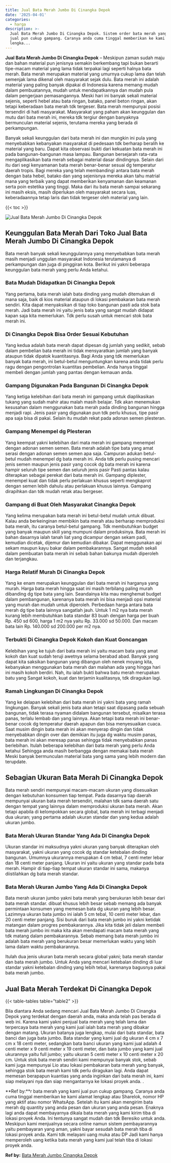 ```yaml
---
title: Jual Bata Merah Jumbo Di Cinangka Depok
date: '2025-04-01'
categories:
  - harga
description: >-
  Jual Bata Merah Jumbo Di Cinangka Depok. Sistem order bata merah yang kami
  jual pun cukup gampang. Caranya anda cuma tinggal memberikan ke kami alamat
  lengka...
---
```


**Jual Bata Merah Jumbo Di Cinangka Depok** – Meskipun zaman sudah maju dan bahan material pun jenisnya semakin berkembang tapi bukan berarti tipe-macam material yang lama tidak terpakai lagi seperti halnya bata merah. Bata merah merupakan material yang umurnya cukup lama dan telah semenjak lama dikenal oleh masyarakat sejak dulu. Bata merah ini adalah material yang paling banyak dipakai di Indonesia karena memang mudah dalam pembuatannya, mudah untuk mendapatkannya dan mudah pula dalam pengerjaan pemasangannya. Meski hari ini banyak sekali material sejenis, seperti hebel atau bata ringan, batako, panel beton ringan, akan tetapi keberadaan bata merah tdk tergeser. Bata merah mempunyai posisi tersendiri di hati masyarakat. Masyarakat yang paham akan keunggulan dan mutu dari bata merah ini, mereka tdk tergiur dengan banyaknya bermunculan material sejenis, terutama mereka yang berada di perkampungan.

Banyak sekali keunggulan dari bata merah ini dan mungkin ini pula yang menyebabkan kebanyakan masyarakat di pedesaan tdk berharap beralih ke material yang baru. Dapat kita observasi bukti dari kekuatan bata merah ini pada bangunan-bangunan masa lampau. Bangunan bersejarah rata-rata mengaplikasikan bata merah sebagai material dasar dindingnya. Selain dari itu dari segi kenyamanan bata merah benar-benar sesuai dg temperatur daerah tropis. Bagi mereka yang telah membandingi antara bata merah dengan bata hebel, batako dan yang sejenisnya mereka akan tahu matrial mana yang terbaik yang dapat memberikan kenyamanan dan keamanan serta poin estetika yang tinggi. Maka dari itu bata merah sampai sekarang ini masih eksis, masih diperlukan oleh masyarakat secara luas, keberadaannya tetap laris dan tidak tergeser oleh material yang lain.

{{< toc >}}

![Jual Bata Merah Jumbo Di Cinangka Depok](/images/jual-bata-merah-07.png)

## Keunggulan Bata Merah Dari Toko Jual Bata Merah Jumbo Di Cinangka Depok

Bata merah banyak sekali keunggulannya yang menyebabkan bata merah masih menjadi unggulan masyarakat Indonesia terutamanya di perkampungan dan juga di pinggiran kota. Berikut ini yakni beberapa keunggulan bata merah yang perlu Anda ketahui.

### Bata Mudah Didapatkan Di Cinangka Depok

Yang pertama, bata merah ialah bata dinding yang mudah ditemukan di mana saja, baik di kios material ataupun di lokasi pembakaran bata merah sendiri. Kita dapat menyaksikan di tiap toko bangunan pasti ada stok bata merah. Jadi bata merah ini yaitu jenis bata yang sangat mudah didapat kapan saja kita memerlukan. Tdk perlu susah untuk mencari stok bata merah ini.

### Di Cinangka Depok Bisa Order Sesuai Kebutuhan

Yang kedua adalah bata merah dapat dipesan dg jumlah yang sedikit, sebab dalam pembelian bata merah ini tidak mensyaratkan jumlah yang banyak ataupun tidak dipatok kuantitasnya. Bagi Anda yang tdk memerlukan banyak bata merah, ini betul-betul menguntungkan karena anda tidak perlu ragu dengan pengontrolan kuantitas pembelian. Anda hanya tinggal membeli dengan jumlah yang pantas dengan kemauan anda.

### Gampang Digunakan Pada Bangunan Di Cinangka Depok

Yang ketiga kelebihan dari bata merah ini gampang untuk diaplikasikan tukang yang sudah mahir atau malah masih belajar. Tdk akan menemukan kesusahan dalam menggunakan bata merah pada dinding bangunan hingga menjadi rapi. Jenis pasir yang digunakan pun tdk perlu khusus, tipe pasir apa saja bisa di pakai. Selain itu mudah rekat pada adonan semen plesteran.

### Gampang Menempel dg Plesteran

Yang keempat yakni kelebihan dari mata merah ini gampang menempel dengan adonan semen semen. Bata merah adalah tipe bata yang amat serasi dengan adonan semen semen apa saja. Campuran adukan betul-betul mudah menempel dg bata merah ini. Anda tdk perlu pusing mencari jenis semen maupun jenis pasir yang cocok dg bata merah ini karena hampir seluruh tipe semen dan seluruh jenis pasir Pasti pantas kalau diterapkan sebagai perekat dari bata merah ini. Gampang diplester, menempel kuat dan tidak perlu perlakuan khusus seperti mengkaprot dengan semen lebih dahulu atau perlakuan khusus lainnya. Gampang dirapihkan dan tdk mudah retak atau bergeser.

### Gampang di Buat Oleh Masyarakat Cinangka Depok

Yang kelima merupakan bata merah ini betul-betul mudah untuk dibuat. Kalau anda berkeinginan membikin bata merah atau berharap memproduksi bata merah, itu caranya betul-betul gampang. Tdk membutuhkan budget yang banyak maupun skill yang mumpuni dalam produksinya. Bata merah ini bahan dasarnya ialah tanah liat yang dicampur dengan sekam padi, kemudian dicetak, dijemur dan kemudian dibakar. Dapat menggunakan api sekam maupun kayu bakar dalam pembakarannya. Sangat mudah sekali dalam pembuatan bata merah ini sebab bahan bakunya mudah diperoleh dan terjangkau.

### Harga Relatif Murah Di Cinangka Depok

Yang ke enam merupakan keunggulan dari bata merah ini harganya yang murah. Harga bata merah hingga saat ini masih terbilang paling murah dibanding dg tipe bata yang lain. Seandainya kita mau menghemat budget dalam pembangunan, karenanya bata merah ini bisa menjadi opsi material yang murah dan mudah untuk diperoleh. Perbedaan harga antara bata merah dg tipe bata lainnya sangatlah jauh. Untuk 1 m2 nya bata merah kurang lebih membutuhkan bata standar 83 buah dengan harga per buah Rp. 450 sd 600, harga 1 m2 nya yaitu Rp. 33.000 sd 50.000. Dan macam bata lain Rp. 140.000 sd 200.000 per m2 nya.

### Terbukti Di Cinangka Depok Kokoh dan Kuat Goncangan

Kelebihan yang ke tujuh dari bata merah ini yaitu macam bata yang amat kokoh dan kuat sudah teruji awetnya selama berabad abad. Banyak yang dapat kita saksikan bangunan yang dibangun oleh nenek moyang kita, kebanyakan menggunakan bata merah dan malahan ada yang hingga hari ini masih kokoh berdiri. Nah, itu ialah bukti bahwa batu merah merupakan batu yang Sangat kokoh, kuat dan terjamin kualitasnya, tdk diragukan lagi.

### Ramah Lingkungan Di Cinangka Depok

Yang ke delapan kelebihan dari bata merah ini yakni bata yang ramah lingkungan. Banyak sekali jenis bata akan tetapi saat dipasang pada sebuah bangunan, tidak terasa nyaman didalam bangunan tersebut, misalkan terasa panas, terlalu lembab dan yang lainnya. Akan tetapi bata merah ini benar-benar cocok dg temperatur daerah apapun dan bisa menyesuaikan cuaca. Saat musim dingin bata merah ini akan menyerap dingin dan tidak menyebabkan dingin over dan demikian itu juga dg waktu musim panas, bata merah ini akan meresap panas sehingga tidak menyebabkan panas berlebihan. Itulah beberapa kelebihan dari bata merah yang perlu Anda ketahui Sehingga anda masih berbangga dengan memakai bata merah Meski banyak bermunculan material bata yang sama yang lebih modern dan terupdate.

## Sebagian Ukuran Bata Merah Di Cinangka Depok

Bata merah sendiri mempunyai macam-macam ukuran yang disesuaikan dengan kebutuhan konsumen tiap tempat. Pada dasarnya tiap daerah mempunyai ukuran bata merah tersendiri, malahan tdk sama daerah satu dengan tempat yang lainnya dalam memproduksi ukuran bata merah. Akan tetapi apabila di kelompokkan secara global, bata merah ini terbagi menjadi dua ukuran; yang pertama adalah ukuran standar dan yang kedua adalah ukuran jumbo.

### Bata Merah Ukuran Standar Yang Ada Di Cinangka Depok

Ukuran standar ini maksudnya yakni ukuran yang banyak diterapkan oleh masyarakat, yakni ukuran yang cocok dg standar ketebalan dinding bangunan. Umumnya ukurannya merupakan 4 cm tebal, 7 centi meter lebar dan 18 centi meter panjang. Ukuran ini yaitu ukuran yang standar pada bata merah. Hampir di tiap-tiap tempat ukuran standar ini sama, makanya diistilahkan dg bata merah standar.

### Bata Merah Ukuran Jumbo Yang Ada Di Cinangka Depok

Bata merah ukuran jumbo yakni bata merah yang berukuran lebih besar dari bata merah standar. dibuat khusus lebih besar sebab memang ada banyak permintaan konsumen yang memesan bata dg ukuran yang lebih besar. Lazimnya ukuran bata jumbo ini ialah 5 cm tebal, 10 centi meter lebar, dan 20 centi meter panjang. Sisi buruk dari bata merah jumbo ini yakni ketidak matangan dalam progres pembakarannya. Jika kita tidak jeli dalam membeli bata merah jumbo ini maka kita akan mendapati macam bata merah yang tdk matang dalam pembakarannya. Sebab memang bata merah jumbo ini adalah bata merah yang berukuran besar memerlukan waktu yang lebih lama dalam waktu pembakarannya.

Itulah dua jenis ukuran bata merah secara global yakni; bata merah standar dan bata merah jumbo. Untuk Anda yang mencari ketebalan dinding di luar standar yakni ketebalan dinding yang lebih tebal, karenanya bagusnya pakai bata merah jumbo.

## Jual Bata Merah Terdekat Di Cinangka Depok

{{< table-tables table="table2" >}}

Bila diantara Anda sedang mencari Jual Bata Merah Jumbo Di Cinangka Depok yang terdekat dengan daerah anda, maka anda telah pas berada di web ini. Karena kami yakni penjual bata merah yang telah lama dan terpercaya bata merah yang kami jual ialah bata merah yang dibakar dengan matang. Ukuran batanya juga lengkap, mulai dari bata standar, bata banci dan juga bata jumbo. Bata standar yang kami jual dg ukuran 4 cm x 7 cm x 18 centi meter, sedangkan bata banci ukuran yang kami jual adalah 4 centi meter x 9 centi meter x 19 centi meter, dan bata jumbo yang kami jual ukurannya yaitu full jumbo; yaitu ukuran 5 centi meter x 10 centi meter x 20 cm. Untuk stok bata merah sendiri kami mempunyai banyak stok, sebab kami juga mempunyai Lio atau lokasi pembakaran bata merah yang banyak, sehingga stok bata merah kami tdk perlu diragukan lagi. Anda dapat memesan berapapun kuantias yang anda inginkan dari bata merah ini, kami siap melayani nya dan siap mengantarnya ke lokasi proyek anda.
.

**Ref by:**r bata merah yang kami jual pun cukup gampang. Caranya anda cuma tinggal memberikan ke kami alamat lengkap atau Sharelok, nomor HP yang aktif atau nomor WhatsApp. Setelah itu kami akan mengirim bata merah dg quantity yang anda pesan dan ukuran yang anda pesan. Enaknya lagi anda dapat membayarnya dikala bata merah yang kami kirim tiba di lokasi proyek Anda. Ini tentunya sangat mudah dan tdk Beresiko untuk anda. Meskipun kami menjualnya secara online namun sistem pembayarannya yaitu pembayaran yang aman, yakni bayar sesudah bata merah tiba di lokasi proyek anda. Kami tdk melayani uang muka atau DP Jadi kami hanya memperoleh uang ketika bata merah yang kami jual telah tiba di lokasi proyek anda.

**Ref by:** [Bata Merah Jumbo Cinangka Depok](https://id.wikipedia.org/wiki/Bata)
